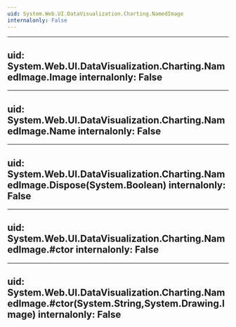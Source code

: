 ```yaml
---
uid: System.Web.UI.DataVisualization.Charting.NamedImage
internalonly: False
---
```


---
uid: System.Web.UI.DataVisualization.Charting.NamedImage.Image
internalonly: False
---

---
uid: System.Web.UI.DataVisualization.Charting.NamedImage.Name
internalonly: False
---

---
uid: System.Web.UI.DataVisualization.Charting.NamedImage.Dispose(System.Boolean)
internalonly: False
---

---
uid: System.Web.UI.DataVisualization.Charting.NamedImage.#ctor
internalonly: False
---

---
uid: System.Web.UI.DataVisualization.Charting.NamedImage.#ctor(System.String,System.Drawing.Image)
internalonly: False
---
